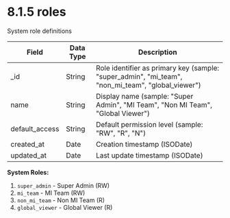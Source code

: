 # 8.1.5 roles

System role definitions

| Field | Data Type | Description |
|-------|-----------|-------------|
| _id | String | Role identifier as primary key (sample: "super_admin", "mi_team", "non_mi_team", "global_viewer") |
| name | String | Display name (sample: "Super Admin", "MI Team", "Non MI Team", "Global Viewer") |
| default_access | String | Default permission level (sample: "RW", "R", "N") |
| created_at | Date | Creation timestamp (ISODate) |
| updated_at | Date | Last update timestamp (ISODate) |

**System Roles:**
1. `super_admin` - Super Admin (RW)
2. `mi_team` - MI Team (RW)
3. `non_mi_team` - Non MI Team (R)
4. `global_viewer` - Global Viewer (R)

